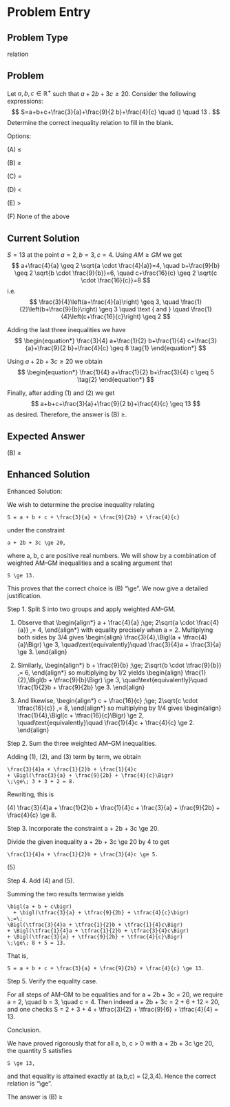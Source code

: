 # Problem Entry

## Problem Type
relation

## Problem
Let $a, b, c \in \mathbb{R}^{+}$ such that $a+2 b+3 c \geq 20$. Consider the following expressions:
$$
S=a+b+c+\frac{3}{a}+\frac{9}{2 b}+\frac{4}{c} \quad () \quad 13 .
$$
Determine the correct inequality relation to fill in the blank.

Options:

(A) $\leq$ 

(B) $\geq$

(C) $=$ 

(D) $<$

(E) $>$

(F) None of the above

## Current Solution
$S=13$ at the point $a=2, b=3, c=4$.
Using $A M \geq G M$ we get
$$
a+\frac{4}{a} \geq 2 \sqrt{a \cdot \frac{4}{a}}=4, \quad b+\frac{9}{b} \geq 2 \sqrt{b \cdot \frac{9}{b}}=6, \quad c+\frac{16}{c} \geq 2 \sqrt{c \cdot \frac{16}{c}}=8
$$
i.e.
$$
\frac{3}{4}\left(a+\frac{4}{a}\right) \geq 3, \quad \frac{1}{2}\left(b+\frac{9}{b}\right) \geq 3 \quad \text { and } \quad \frac{1}{4}\left(c+\frac{16}{c}\right) \geq 2
$$

Adding the last three inequalities we have
$$
\begin{equation*}
\frac{3}{4} a+\frac{1}{2} b+\frac{1}{4} c+\frac{3}{a}+\frac{9}{2 b}+\frac{4}{c} \geq 8 \tag{1}
\end{equation*}
$$

Using $a+2 b+3 c \geq 20$ we obtain
$$
\begin{equation*}
\frac{1}{4} a+\frac{1}{2} b+\frac{3}{4} c \geq 5 \tag{2}
\end{equation*}
$$

Finally, after adding (1) and (2) we get
$$
a+b+c+\frac{3}{a}+\frac{9}{2 b}+\frac{4}{c} \geq 13
$$
as desired. Therefore, the answer is (B) $\geq$.

## Expected Answer
(B) $\geq$

## Enhanced Solution
Enhanced Solution:

We wish to determine the precise inequality relating

    S = a + b + c + \frac{3}{a} + \frac{9}{2b} + \frac{4}{c}

under the constraint

    a + 2b + 3c \ge 20,

where a, b, c are positive real numbers.  We will show by a combination of weighted AM–GM inequalities and a scaling argument that

    S \ge 13.

This proves that the correct choice is (B) “\ge”.  We now give a detailed justification.

Step 1.  Split S into two groups and apply weighted AM–GM.

  1.  Observe that
     \begin{align*}
       a + \frac{4}{a} \;\ge\; 2\sqrt{a \cdot \frac{4}{a}} \,= 4,
     \end{align*}
     with equality precisely when a = 2.  Multiplying both sides by 3/4 gives
     \begin{align}
       \frac{3}{4}\,\Bigl(a + \tfrac{4}{a}\Bigr) \ge 3,
       \quad\text{equivalently}\quad
       \frac{3}{4}a + \frac{3}{a} \ge 3.
     \end{align}

  2.  Similarly,
     \begin{align*}
       b + \frac{9}{b} \;\ge\; 2\sqrt{b \cdot \tfrac{9}{b}} \,= 6,
     \end{align*}
     so multiplying by 1/2 yields
     \begin{align}
       \frac{1}{2}\,\Bigl(b + \tfrac{9}{b}\Bigr) \ge 3,
       \quad\text{equivalently}\quad
       \frac{1}{2}b + \frac{9}{2b} \ge 3.
     \end{align}

  3.  And likewise,
     \begin{align*}
       c + \frac{16}{c} \;\ge\; 2\sqrt{c \cdot \tfrac{16}{c}} \,= 8,
     \end{align*}
     so multiplying by 1/4 gives
     \begin{align}
       \frac{1}{4}\,\Bigl(c + \tfrac{16}{c}\Bigr) \ge 2,
       \quad\text{equivalently}\quad
       \frac{1}{4}c + \frac{4}{c} \ge 2.
     \end{align}

Step 2.  Sum the three weighted AM–GM inequalities.

  Adding (1), (2), and (3) term by term, we obtain

    \frac{3}{4}a + \frac{1}{2}b + \frac{1}{4}c
    + \Bigl(\frac{3}{a} + \frac{9}{2b} + \frac{4}{c}\Bigr)
    \;\ge\; 3 + 3 + 2 = 8.

Rewriting, this is

  (4)    \frac{3}{4}a + \frac{1}{2}b + \frac{1}{4}c
           + \frac{3}{a} + \frac{9}{2b} + \frac{4}{c} \ge 8.

Step 3.  Incorporate the constraint a + 2b + 3c \ge 20.

  Divide the given inequality a + 2b + 3c \ge 20 by 4 to get

    \frac{1}{4}a + \frac{1}{2}b + \frac{3}{4}c \ge 5.
  (5)

Step 4.  Add (4) and (5).

  Summing the two results termwise yields

    \bigl(a + b + c\bigr)
      + \bigl(\tfrac{3}{a} + \tfrac{9}{2b} + \tfrac{4}{c}\bigr)
    \;=\;
    \Bigl(\tfrac{3}{4}a + \tfrac{1}{2}b + \tfrac{1}{4}c\Bigr)
    + \Bigl(\tfrac{1}{4}a + \tfrac{1}{2}b + \tfrac{3}{4}c\Bigr)
    + \Bigl(\tfrac{3}{a} + \tfrac{9}{2b} + \tfrac{4}{c}\Bigr)
    \;\ge\; 8 + 5 = 13.

That is,

    S = a + b + c + \frac{3}{a} + \frac{9}{2b} + \frac{4}{c} \ge 13.

Step 5.  Verify the equality case.

  For all steps of AM–GM to be equalities and for a + 2b + 3c = 20, we require
    a = 2, \quad b = 3, \quad c = 4.
  Then indeed a + 2b + 3c = 2 + 6 + 12 = 20, and one checks
    S = 2 + 3 + 4 + \tfrac{3}{2} + \tfrac{9}{6} + \tfrac{4}{4} = 13.

Conclusion.

  We have proved rigorously that for all a, b, c > 0 with a + 2b + 3c \ge 20, the quantity S satisfies

    S \ge 13,

and that equality is attained exactly at (a,b,c) = (2,3,4).  Hence the correct relation is “\ge”.

The answer is (B) ≥
